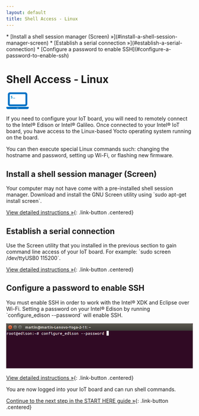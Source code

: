 ```yaml
---
layout: default
title: Shell Access - Linux
---
```


<div id="toc" markdown="1">
* [Install a shell session manager (Screen) »](#install-a-shell-session-manager-screen)
* [Establish a serial connection »](#establish-a-serial-connection)
* [Configure a password to enable SSH](#configure-a-password-to-enable-ssh)
</div>

# Shell Access - Linux

![computer icon with command prompt](../images/icon-computer_shell.png)

If you need to configure your IoT board, you will need to remotely connect to the Intel® Edison or Intel® Galileo. Once connected to your Intel® IoT board, you have access to the Linux-based Yocto operating system running on the board. 

You can then execute special Linux commands such: changing the hostname and password, setting up Wi-Fi, or flashing new firmware.

## Install a shell session manager (Screen)

<div class="tldr" markdown="1">
Your computer may not have come with a pre-installed shell session manager. Download and install the GNU Screen utility using `sudo apt-get install screen`. 
</div>

[View detailed instructions »](details-install_screen.html){: .link-button .centered}

## Establish a serial connection

<div class="tldr" markdown="1">
Use the Screen utility that you installed in the previous section to gain command line access of your IoT board. For example: `sudo screen /dev/ttyUSB0 115200`.
</div>

[View detailed instructions »](details-screen_connection.html){: .link-button .centered}


## Configure a password to enable SSH 

<div class="tldr" markdown="1">
You must enable SSH in order to work with the Intel® XDK and Eclipse over Wi-Fi. Setting a password on your Intel® Edison by running `configure_edison --password` will enable SSH.
</div>

![screen shot of password setup](images/configure_edison_password_linux.png)

[View detailed instructions »](details-configure_password.html){: .link-button .centered}


<div id="next-steps" class="callout done" markdown="1">
You are now logged into your IoT board and can run shell commands.

[Continue to the next step in the START HERE guide »](../../index.html#done-shell-access){: .link-button .centered}
</div>